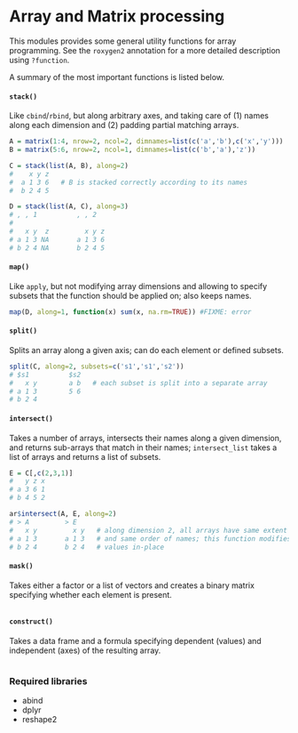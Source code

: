 Array and Matrix processing
===========================

This modules provides some general utility functions for array programming.
See the `roxygen2` annotation for a more detailed description using `?function`.

A summary of the most important functions is listed below.

#### `stack()`

Like `cbind`/`rbind`, but along arbitrary axes, and taking care of (1) names 
along each dimension and (2) padding partial matching arrays.

```r
A = matrix(1:4, nrow=2, ncol=2, dimnames=list(c('a','b'),c('x','y')))
B = matrix(5:6, nrow=2, ncol=1, dimnames=list(c('b','a'),'z'))

C = stack(list(A, B), along=2)
#    x y z
#  a 1 3 6   # B is stacked correctly according to its names
#  b 2 4 5

D = stack(list(A, C), along=3)
# , , 1          , , 2
#
#   x y  z         x y z
# a 1 3 NA       a 1 3 6
# b 2 4 NA       b 2 4 5
```

#### `map()`

Like `apply`, but not modifying array dimensions and allowing to specify 
subsets that the function should be applied on; also keeps names.

```r
map(D, along=1, function(x) sum(x, na.rm=TRUE)) #FIXME: error
```

#### `split()`

Splits an array along a given axis; can do each element or defined subsets.

```r
split(C, along=2, subsets=c('s1','s1','s2'))
# $s1          $s2
#   x y        a b   # each subset is split into a separate array
# a 1 3        5 6
# b 2 4
```

#### `intersect()`

Takes a number of arrays, intersects their names along a given dimension,
and returns sub-arrays that match in their names; `intersect_list` takes 
a list of arrays and returns a list of subsets.

```r
E = C[,c(2,3,1)]
#   y z x
# a 3 6 1
# b 4 5 2

ar$intersect(A, E, along=2)
# > A         > E
#   x y         x y   # along dimension 2, all arrays have same extent
# a 1 3       a 1 3   # and same order of names; this function modifies
# b 2 4       b 2 4   # values in-place
```

#### `mask()`

Takes either a factor or a list of vectors and creates a binary matrix 
specifying whether each element is present.

```r
```

#### `construct()`

Takes a data frame and a formula specifying dependent (values) and independent
(axes) of the resulting array.

```r
```

### Required libraries

 * abind
 * dplyr
 * reshape2
